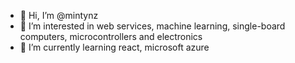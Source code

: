 - 👋 Hi, I’m @mintynz
- 👀 I’m interested in web services, machine learning, single-board computers, microcontrollers and electronics
- 🌱 I’m currently learning react, microsoft azure

<!---
- 💞️ I’m looking to collaborate on ...TBC...
- 📫 How to reach me ...TBC...

mintynz/mintynz is a ✨ special ✨ repository because its `README.md` (this file) appears on your GitHub profile.
You can click the Preview link to take a look at your changes.
--->
